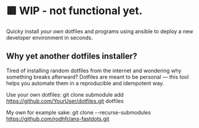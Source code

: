 # **🟥 WIP** - not functional yet.
Quicky install *your own* dotfiles and programs using ansible to deploy a new developer environment in seconds.

## Why yet another dotfiles installer?
Tired of installing random dotfiles from the internet and wondering why something breaks afterward?
Dotfiles are meant to be personal — this tool helps you automate them in a reproducible and idempotent way.

Use your own dotfiles:
git clone submodule add https://github.com/YourUser/dotfiles.git dotfiles

My own for example sake:
git clone --recurse-submodules https://github.com/rodhfr/ans-fastdots.git

